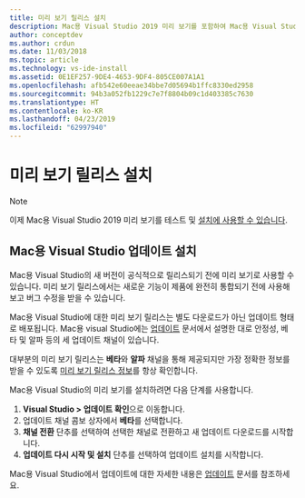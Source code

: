```yaml
---
title: 미리 보기 릴리스 설치
description: Mac용 Visual Studio 2019 미리 보기를 포함하여 Mac용 Visual Studio를 업데이트하고 미리 보기 릴리스에 액세스하는 방법에 대한 지침입니다.
author: conceptdev
ms.author: crdun
ms.date: 11/03/2018
ms.topic: article
ms.technology: vs-ide-install
ms.assetid: 0E1EF257-9DE4-4653-9DF4-805CE007A1A1
ms.openlocfilehash: afb542e60eeae34bbe7d05694b1ffc8330ed2958
ms.sourcegitcommit: 94b3a052fb1229c7e7f8804b09c1d403385c7630
ms.translationtype: HT
ms.contentlocale: ko-KR
ms.lasthandoff: 04/23/2019
ms.locfileid: "62997940"
---
```

# <a name="install-a-preview-release"></a>미리 보기 릴리스 설치

> [!NOTE]
> 이제 Mac용 Visual Studio 2019 미리 보기를 테스트 및 [설치에 사용할 수 있습니다](/visualstudio/mac/installation/?view=vsmac-2019).

## <a name="install-an-update-for-visual-studio-for-mac"></a>Mac용 Visual Studio 업데이트 설치

Mac용 Visual Studio의 새 버전이 공식적으로 릴리스되기 전에 미리 보기로 사용할 수 있습니다. 미리 보기 릴리스에서는 새로운 기능이 제품에 완전히 통합되기 전에 사용해 보고 버그 수정을 받을 수 있습니다.

Mac용 Visual Studio에 대한 미리 보기 릴리스는 별도 다운로드가 아닌 업데이트 형태로 배포됩니다. Mac용 visual Studio에는 [업데이트](update.md) 문서에서 설명한 대로 안정성, 베타 및 알파 등의 세 업데이트 채널이 있습니다.

대부분의 미리 보기 릴리스는 **베타**와 **알파** 채널을 통해 제공되지만 가장 정확한 정보를 받을 수 있도록 [미리 보기 릴리스 정보](/visualstudio/releasenotes/vs2017-mac-preview-relnotes)를 항상 확인합니다. 

Mac용 Visual Studio의 미리 보기를 설치하려면 다음 단계를 사용합니다.

1. **Visual Studio > 업데이트 확인**으로 이동합니다.
2. 업데이트 채널 콤보 상자에서 **베타**를 선택합니다.
3. **채널 전환** 단추를 선택하여 선택한 채널로 전환하고 새 업데이트 다운로드를 시작합니다.
4. **업데이트 다시 시작 및 설치** 단추를 선택하여 업데이트 설치를 시작합니다.

Mac용 Visual Studio에서 업데이트에 대한 자세한 내용은 [업데이트](update.md) 문서를 참조하세요.
